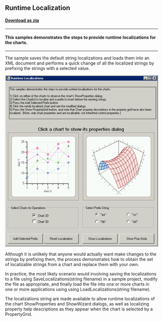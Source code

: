 ## Runtime Localization
#### [Download as zip](https://grapecity.github.io/DownGit/#/home?url=https://github.com/GrapeCity/ComponentOne-WinForms-Samples/tree/master/NetFramework\Charts\CS\RuntimeLocalization)
____
#### This samples demonstrates the steps to provide runtime localizations for the charts.
____
The sample saves the default string localizations and loads them into an XML document and performs a quick change of all the localized strings by prefixing the strings with a selected value.

![screenshot](screenshot.png)

Although it is unlikely that anyone would actually want make changes to the strings by prefixing them, the process demonstrates how to obtain the set of localizable strings from a chart and replace them with your own.

In practice, the most likely scenario would involving saving the localizations to a file using SaveLocalizations(string filename) in a sample project, modify the file as appropriate, and finally load the file into one or more charts in one or more applications using using LoadLocalizations(string filename).

The localizations string are made available to allow runtime localizations of the chart ShowProperties and ShowWizard dialogs, as well as localizing property help descriptions as they appear when the chart is selected by a PropertyGrid.